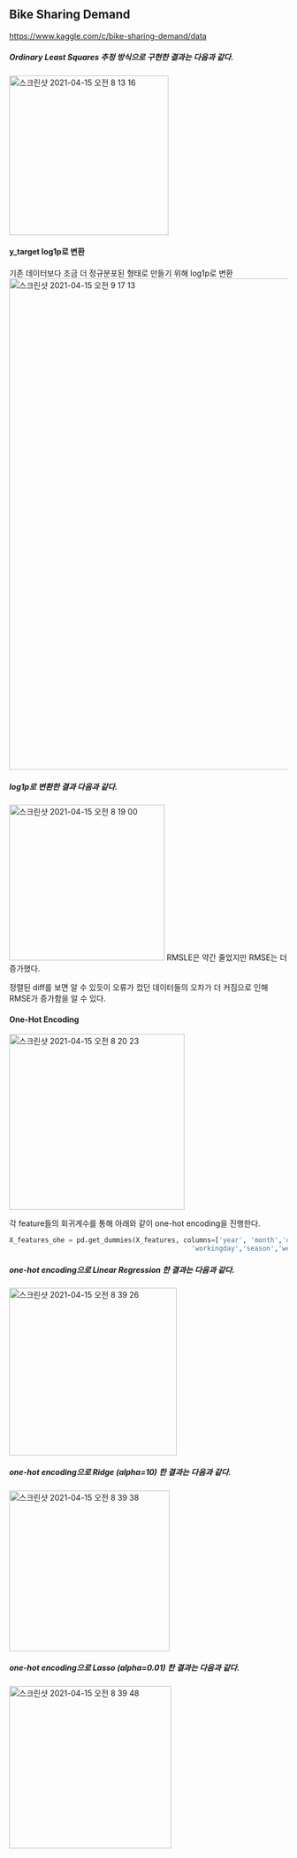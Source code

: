 <h2>Bike Sharing Demand</h2>

https://www.kaggle.com/c/bike-sharing-demand/data

<h5>Ordinary Least Squares 추정 방식으로 구현한 결과는 다음과 같다.</h5>
<img width="288" alt="스크린샷 2021-04-15 오전 8 13 16" src="https://user-images.githubusercontent.com/54436228/114795518-afe5ea80-9dc9-11eb-9bb1-f62f80996586.png">

<h4>y_target log1p로 변환</h4>

기존 데이터보다 조금 더 정규분포된 형태로 만들기 위해 log1p로 변환<br>
<img width="887" alt="스크린샷 2021-04-15 오전 9 17 13" src="https://user-images.githubusercontent.com/54436228/114796227-65656d80-9dcb-11eb-927b-4224b7fbd87e.png">

<h5>log1p로 변환한 결과 다음과 같다.</h5>
<img width="281" alt="스크린샷 2021-04-15 오전 8 19 00" src="https://user-images.githubusercontent.com/54436228/114795735-431f2000-9dca-11eb-8577-b11193a99235.png">
RMSLE은 약간 줄었지만 RMSE는 더 증가했다.<br>

정렬된 diff를 보면 알 수 있듯이 오류가 컸던 데이터들의 오차가 더 커짐으로 인해 RMSE가 증가함을 알 수 있다.<br>

<h4>One-Hot Encoding</h4>

<img width="317" alt="스크린샷 2021-04-15 오전 8 20 23" src="https://user-images.githubusercontent.com/54436228/114796621-68ad2900-9dcc-11eb-8bf2-54601847c00b.png">

각 feature들의 회귀계수를 통해 아래와 같이 one-hot encoding을 진행한다.<br>

```python
X_features_ohe = pd.get_dummies(X_features, columns=['year', 'month','day', 'hour', 'holiday',
                                              'workingday','season','weather'])
```

<h5>one-hot encoding으로 Linear Regression 한 결과는 다음과 같다.</h5>
<img width="303" alt="스크린샷 2021-04-15 오전 8 39 26" src="https://user-images.githubusercontent.com/54436228/114796889-f1c46000-9dcc-11eb-989a-e53081cdda37.png">

<h5>one-hot encoding으로 Ridge (alpha=10) 한 결과는 다음과 같다.</h5>
<img width="290" alt="스크린샷 2021-04-15 오전 8 39 38" src="https://user-images.githubusercontent.com/54436228/114796934-09034d80-9dcd-11eb-81dc-358713bb2e7e.png">

<h5>one-hot encoding으로 Lasso (alpha=0.01) 한 결과는 다음과 같다.</h5>
<img width="293" alt="스크린샷 2021-04-15 오전 8 39 48" src="https://user-images.githubusercontent.com/54436228/114796986-21736800-9dcd-11eb-88d4-a5d497b16496.png">
